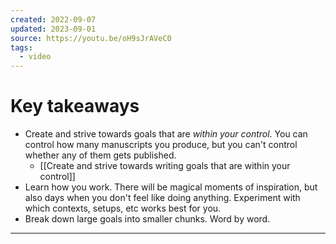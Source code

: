 ```yaml
---
created: 2022-09-07
updated: 2023-09-01
source: https://youtu.be/oH9sJrAVeC0
tags:
  - video
---
```

# Key takeaways
* Create and strive towards goals that are *within your control*. You can control how many manuscripts you produce, but you can't control whether any of them gets published.
	* [[Create and strive towards writing goals that are within your control]]
* Learn how you work. There will be magical moments of inspiration, but also days when you don't feel like doing anything. Experiment with which contexts, setups, etc works best for you.
* Break down large goals into smaller chunks. Word by word.

---